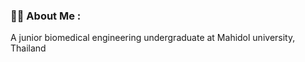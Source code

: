 ### :man_technologist: About Me :

A junior biomedical engineering undergraduate at Mahidol university, Thailand
